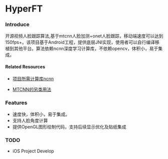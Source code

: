 #  HyperFT

### Introduce
开源视频人脸跟踪算法,基于mtcnn人脸加测+onet人脸跟踪，移动端速度可以达到150fps+。该项目基于Android工程，提供底层JNI实现，使用者可以自行编译移植到其他平台。算法依赖ncnn深度学习计算库，不依赖opencv，体积小，易于集成。


#### Related Resources

+ [项目所需计算库ncnn](https://github.com/Tencent/ncnn/releases/download/20190611/ncnn-android-lib.zip)

+ [MTCNN的另类用法](https://blog.csdn.net/relocy/article/details/84075570)


### Features

+ 速度快，体积小，易于集成。
+ 支持人脸角度计算
+ 提供OpenGL图形绘制代码，支持后续显示优化及贴纸集成


### TODO

+ iOS Project Develop
